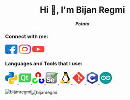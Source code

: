  
<h1 align="center">Hi 👋, I'm Bijan Regmi</h1>
<h5 align="center">Potato</h5>

<h3 align="left">Connect with me:</h3>

<p align="left">
<a href="https://fb.com/bijan.regmi" target="blank"><img align="center" src="https://raw.githubusercontent.com/BijanRegmi/BijanRegmi/main/facebook.svg" alt="bijan.regmi" height="30" width="40" /></a>
 <a href="https://instagram.com/bijan.regmi" target="blank"><img align="center" src="https://raw.githubusercontent.com/BijanRegmi/BijanRegmi/main/instagram.svg" alt="bijan.regmi" height="30" width="40" /></a>
 <a href="https://www.youtube.com/c/immortalda2" target="blank"><img align="center" src="https://raw.githubusercontent.com/BijanRegmi/BijanRegmi/main/youtube.svg" alt="immortalda2" height="30" width="40" /></a>
</p>

<h3 align="left">Languages and Tools that I use:</h3>

<p align="left">
<a href="https://www.python.org" target="_blank"> <img src="https://raw.githubusercontent.com/BijanRegmi/BijanRegmi/main/python.svg" alt="python" width="40" height="40"/> </a>
 <a href="https://www.qt.io/" target="_blank"> <img src="https://raw.githubusercontent.com/BijanRegmi/BijanRegmi/main/qt.svg" alt="qt" width="40" height="40"/> </a>
 <a href="https://opencv.org/" target="_blank"> <img src="https://raw.githubusercontent.com/BijanRegmi/BijanRegmi/main/opencv.svg" alt="opencv" width="40" height="40"/> </a>
 <a href="https://www.selenium.dev" target="_blank"> <img src="https://raw.githubusercontent.com/BijanRegmi/BijanRegmi/main/selenium.svg" alt="selenium" width="40" height="40"/> </a>
 <a href="https://www.linux.org/" target="_blank"> <img src="https://raw.githubusercontent.com/BijanRegmi/BijanRegmi/main/linux.svg" alt="linux" width="40" height="40"/> </a>
 <a href="https://git-scm.com/" target="_blank"> <img src="https://raw.githubusercontent.com/BijanRegmi/BijanRegmi/main/git.svg" alt="git" width="40" height="40"/> </a>
 <a href="https://www.cprogramming.com/" target="_blank"> <img src="https://raw.githubusercontent.com/BijanRegmi/BijanRegmi/main/c.svg" alt="c" width="40" height="40"/> </a>
 <a href="https://www.arduino.cc/" target="_blank"> <img src="https://raw.githubusercontent.com/BijanRegmi/BijanRegmi/main/arduino.svg" alt="arduino" width="40" height="40"/> </a>
</p>

<p>
<img align="left" src="https://github-readme-stats.vercel.app/api/top-langs?username=bijanregmi&show_icons=true&theme=dark&locale=en&layout=compact" alt="bijanregmi" />
</p>

<p><img align="center" src="https://github-readme-stats.vercel.app/api?username=bijanregmi&show_icons=true&theme=dark&locale=en" alt="bijanregmi" /></p>
